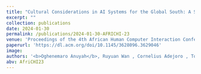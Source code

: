 ```yaml
---
title: "Cultural Considerations in AI Systems for the Global South: A Systematic Review"
excerpt: ""
collection: publications
date: 2024-01-30
permalink: /publications/2024-01-30-AFRICHI-23
venue: 'Proceedings of the 4th African Human Computer Interaction Conference'
paperurl: 'https://dl.acm.org/doi/10.1145/3628096.3629046'
image:
authors: '<b>Oghenemaro Anuyah</b>, Ruyuan Wan , Cornelius Adejoro , Tom Yeh , Ronald Metoyer , & Karla Badillo-Urquiola.'
abv: AfriCHI23
---
```

<!DOCTYPE html>
<html>
<head>
    <title>Cultural Considerations in AI Systems for the Global South: A Systematic Review</title>
    <style>
        body {
            /*font-family: Arial, sans-serif;*/
            color: #333;
            padding: 20px;
            line-height: 1.6;
        }
        a {
            color: #FF6B6B;
            text-decoration: none;
        }
        a:hover {
            color: #FF8A8A;
        }
        .excerpt {
            margin-top: 20px;
            font-size: 18px;
        }
        h2 {
        color: #0C2340
        }
    </style>
</head>


</html>

